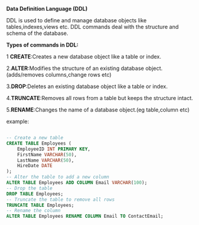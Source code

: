**Data Definition Language (DDL)**

DDL is used to define and manage database objects like tables,indexes,views etc. DDL commands deal with the structure and schema of the database.

**Types of commands in DDL:**

1 **CREATE**:Creates a new database object like a table or index.

2.**ALTER**:Modifies the structure of an existing database object.(adds/removes columns,change rows etc)

3.**DROP**:Deletes an existing database object like a table or index.

4.**TRUNCATE**:Removes all rows from a table but keeps the structure intact.

5.**RENAME**:Changes the name of a database object.(eg table,column etc)

example:

```sql

-- Create a new table
CREATE TABLE Employees (
    EmployeeID INT PRIMARY KEY,
    FirstName VARCHAR(50),
    LastName VARCHAR(50),
    HireDate DATE
);
-- Alter the table to add a new column
ALTER TABLE Employees ADD COLUMN Email VARCHAR(100);
-- Drop the table
DROP TABLE Employees;
-- Truncate the table to remove all rows
TRUNCATE TABLE Employees;
-- Rename the column
ALTER TABLE Employees RENAME COLUMN Email TO ContactEmail;
```


